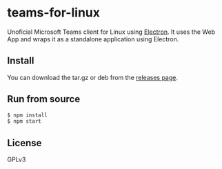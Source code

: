 # teams-for-linux

Unoficial Microsoft Teams client for Linux using [Electron](http://electron.atom.io/).
It uses the Web App and wraps it as a standalone application using Electron.

## Install

You can download the tar.gz or deb from the [releases page](https://github.com/scko823/teams-for-linux/releases).

## Run from source

```bash
$ npm install
$ npm start
```

## License

GPLv3
